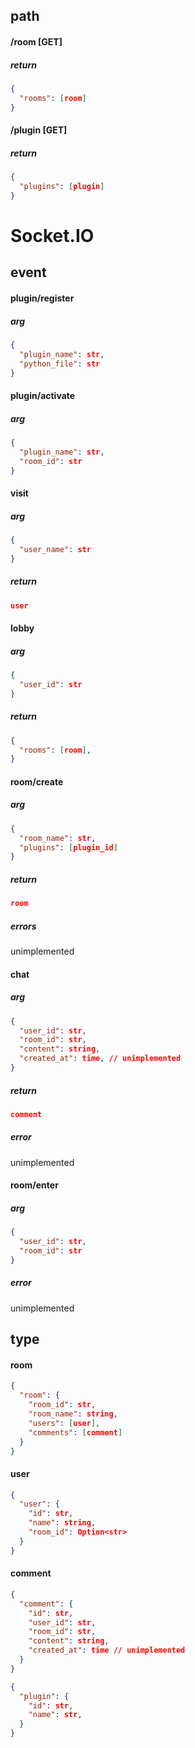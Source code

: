## path
#### /room [GET]
##### return 
```json
{
  "rooms": [room]
}
```

#### /plugin [GET]
##### return
```json
{
  "plugins": [plugin]
}
```

# Socket.IO
## event

#### plugin/register
##### arg
```json
{
  "plugin_name": str,
  "python_file": str
}
```

#### plugin/activate
##### arg
```json
{
  "plugin_name": str,
  "room_id": str
}
```

#### visit
##### arg
```json
{
  "user_name": str
}
```

##### return
```json
user
```
  
#### lobby
##### arg
```json
{
  "user_id": str 
}
```
##### return
```json
{
  "rooms": [room],
}
```
  
#### room/create
##### arg
```json
{
  "room_name": str,
  "plugins": [plugin_id] 
}
```
##### return
```json
room
```
##### errors
unimplemented
  
#### chat 
##### arg
```json
{
  "user_id": str,
  "room_id": str,
  "content": string,
  "created_at": time, // unimplemented
}
```
##### return
```json
comment
```

##### error
unimplemented

#### room/enter
##### arg
```json
{
  "user_id": str,
  "room_id": str 
}
```
##### error
unimplemented
  
## type
#### room
```json
{
  "room": {
    "room_id": str,
    "room_name": string,
    "users": [user],
    "comments": [comment]
  }
}
```
#### user 
```json
{
  "user": {
    "id": str,
    "name": string,
    "room_id": Option<str>
  }
}
```
#### comment
```json
{
  "comment": {
    "id": str, 
    "user_id": str,
    "room_id": str,
    "content": string,
    "created_at": time // unimplemented
  }
}
```

```json
{
  "plugin": {
    "id": str,
    "name": str,
  }
}
```

